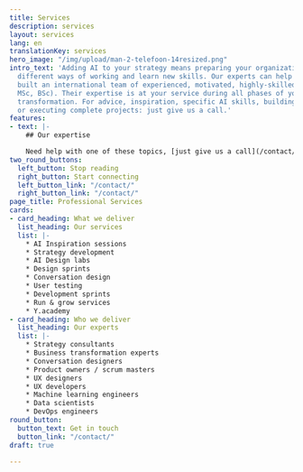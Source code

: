 ```yaml
---
title: Services
description: services
layout: services
lang: en
translationKey: services
hero_image: "/img/upload/man-2-telefoon-14resized.png"
intro_text: 'Adding AI to your strategy means preparing your organization to adopt
  different ways of working and learn new skills. Our experts can help you. We have
  built an international team of experienced, motivated, highly-skilled experts (PhD,
  MSc, BSc). Their expertise is at your service during all phases of your digital
  transformation. For advice, inspiration, specific AI skills, building AI solutions
  or executing complete projects: just give us a call.'
features:
- text: |-
    ## Our expertise

    Need help with one of these topics, [just give us a call](/contact/)!
two_round_buttons:
  left_button: Stop reading
  right_button: Start connecting
  left_button_link: "/contact/"
  right_button_link: "/contact/"
page_title: Professional Services
cards:
- card_heading: What we deliver
  list_heading: Our services
  list: |-
    * AI Inspiration sessions
    * Strategy development
    * AI Design labs
    * Design sprints
    * Conversation design
    * User testing
    * Development sprints
    * Run & grow services
    * Y.academy
- card_heading: Who we deliver
  list_heading: Our experts
  list: |-
    * Strategy consultants
    * Business transformation experts
    * Conversation designers
    * Product owners / scrum masters
    * UX designers
    * UX developers
    * Machine learning engineers
    * Data scientists
    * DevOps engineers
round_button:
  button_text: Get in touch
  button_link: "/contact/"
draft: true

---
```

